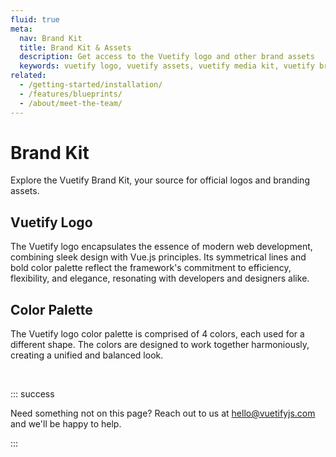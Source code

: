 ```yaml
---
fluid: true
meta:
  nav: Brand Kit
  title: Brand Kit & Assets
  description: Get access to the Vuetify logo and other brand assets
  keywords: vuetify logo, vuetify assets, vuetify media kit, vuetify brand kit
related:
  - /getting-started/installation/
  - /features/blueprints/
  - /about/meet-the-team/
---
```


<script setup>
  import ColorPalette from '@/components/resources/ColorPalette.vue'
  import Logos from '@/components/resources/Logos.vue'
</script>

# Brand Kit

Explore the Vuetify Brand Kit, your source for official logos and branding assets.

<entry />

## Vuetify Logo

The Vuetify logo encapsulates the essence of modern web development, combining sleek design with Vue.js principles. Its symmetrical lines and bold color palette reflect the framework's commitment to efficiency, flexibility, and elegance, resonating with developers and designers alike.

<logos />

## Color Palette

The Vuetify logo color palette is comprised of 4 colors, each used for a different shape. The colors are designed to work together harmoniously, creating a unified and balanced look.

<color-palette />

<br>

::: success

Need something not on this page? Reach out to us at [hello@vuetifyjs.com](mailto:hello@vuetifyjs.com) and we'll be happy to help.

:::

